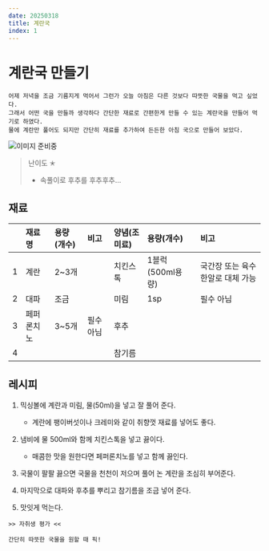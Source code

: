 ```yaml
---
date: 20250318
title: 계란국
index: 1
---
```


# 계란국 만들기

```
어제 저녁을 조금 기름지게 먹어서 그런가 오늘 아침은 다른 것보다 따뜻한 국물을 먹고 싶었다.
그래서 어떤 국을 만들까 생각하다 간단한 재료로 간편한게 만들 수 있는 계란국을 만들어 먹기로 하였다.
물에 계란만 풀어도 되지만 간단히 재료를 추가하여 든든한 아침 국으로 만들어 보았다.
```

![이미지 준비중](<../../_assets/img/이미지 준비중.png>)

> 난이도 ✭
> - 속풀이로 후추를 후추후추...



## 재료
||재료명|용량(개수)|비고|양념(조미료)|용량(개수)|비고|
|:-:|:--|:--|:--|:--|:--|:--|
|1|계란|2~3개||치킨스톡|1블럭(500ml용량)|국간장 또는 육수 한알로 대체 가능|
|2|대파|조금||미림|1sp|필수 아님|
|3|페퍼론치노|3~5개|필수 아님|후추|||
|4||||참기름|||



## 레시피
1. 믹싱볼에 계란과 미림, 물(50ml)을 넣고 잘 풀어 준다.
    - 계란에 팽이버섯이나 크레미와 같이 취향껏 재료를 넣어도 좋다.

2. 냄비에 물 500ml와 함께 치킨스톡을 넣고 끓이다.
    - 매콤한 맛을 원한다면 페퍼론치노를 넣고 함께 끓인다.

3. 국물이 팔팔 끓으면 국물을 천천이 저으며 풀어 논 계란을 조심히 부어준다.

4. 마지막으로 대파와 후추를 뿌리고 참기름을 조금 넣어 준다.

5. 맛잇게 먹는다.


~~~
>> 자취생 평가 <<

간단히 따뜻한 국물을 원할 때 픽!
~~~